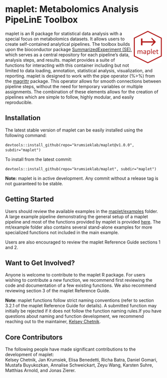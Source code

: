 # **maplet**: **M**etabolomics **A**nalysis **P**ipe**L**inE **T**oolbox

<img src="/Images/maplet_hexagon.png" margin-left = "10" align= "right" width = "90"/>
maplet is an R package for statistical data analysis with a special focus on metabolomics datasets. It allows users to create self-contained analytical pipelines. The toolbox builds upon the bioconductor package <a href="https://bioconductor.org/packages/release/bioc/vignettes/SummarizedExperiment/inst/doc/SummarizedExperiment.html">SummarizedExperiment (SE)</a>, which serves as a central repository for each pipeline’s data, analysis steps, and results. maplet provides a suite of functions for interacting with this container including but not limited to data loading, annotation, statistical analysis, visualization, and reporting. maplet is designed to work with the pipe operator (%>%) from the <a href="https://magrittr.tidyverse.org/">magrittr</a> package. This operator allows for smooth connections between pipeline steps, without the need for temporary variables or multiple assignments. The combination of these elements allows for the creation of pipelines which are simple to follow, highly modular, and easily reproducible.

## Installation
The latest stable version of maplet can be easily installed using the following command:
```{r}
devtools::install_github(repo="krumsieklab/maplet@v1.0.0", subdir="maplet")
```

To install from the latest commit:
```{r}
devtools::install_github(repo="krumsieklab/maplet", subdir="maplet")
```

**Note:** maplet is in active development. Any commit without a release tag is not guaranteed to be stable. 

## Getting Started
Users should review the available examples in the [maplet/examples](/examples) folder. A large example pipeline demonstrating the general setup of a maplet pipeline and most of the functions provided by maplet is provided [here](/examples/example_pipeline.R). The mt/example folder also contains several stand-alone examples for more specialized functions not included in the main example.  
  
Users are also encouraged to review the maplet Reference Guide sections 1 and 2.

## Want to Get Involved?
Anyone is welcome to contribute to the maplet R package. For users wishing to contribute a new function, we recommend first reviewing the code and documentation of a few existing functions. We also recommend reviewing section 3 of the maplet Reference Guide.  

**Note**: maplet functions follow strict naming conventions (refer to section 3.2.1 of the maplet Reference Guide for details). A submitted function may initially be rejected if it does not follow the function naming rules.If you have questions about naming and function development, we recommend reaching out to the maintainer, [Kelsey Chetnik](https://krumsieklab.org/).

## Core Contributors
The following people have made significant contributions to the development of maplet:  
Kelsey Chetnik, Jan Krumsiek, Elisa Benedetti, Richa Batra, Daniel Gomari, Mustafa Buyukozkan, Annalise Schweickart, Zeyu Wang,
Karsten Suhre, Matthias Arnold, and Jonas Zierer.
